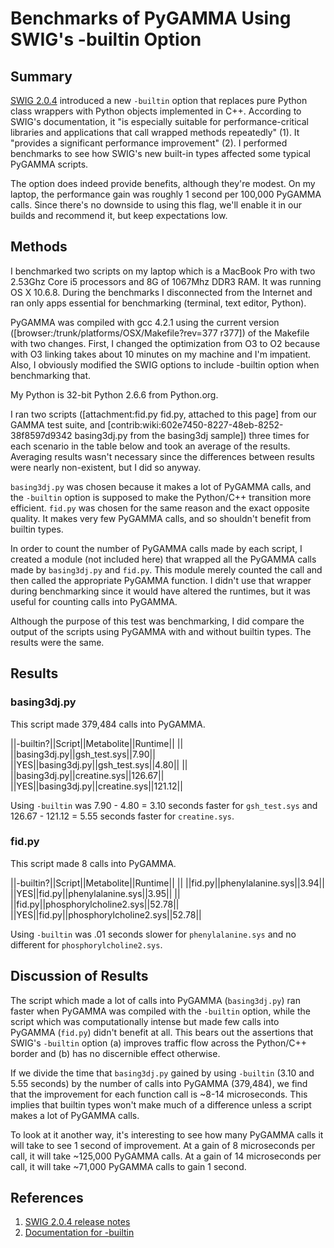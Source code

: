 # Benchmarks of PyGAMMA Using SWIG's -builtin Option
## Summary
[SWIG 2.0.4](http://sourceforge.net/news/?group_id=1645&id=300581) introduced a
new `-builtin` option that replaces pure Python class wrappers with Python
objects implemented in C++. According to SWIG's documentation, it "is
especially suitable for performance-critical libraries and applications that
call wrapped methods repeatedly" (1). It "provides a significant performance
improvement" (2). I performed benchmarks to see how SWIG's new built-in types
affected some typical PyGAMMA scripts.

The option does indeed provide benefits, although they're modest. On my
laptop, the performance gain was roughly 1 second per 100,000 PyGAMMA calls.
Since there's no downside to using this flag, we'll enable it in our builds
and recommend it, but keep expectations low.


## Methods
I benchmarked two scripts on my laptop which is a MacBook Pro with two
2.53Ghz Core i5 processors and 8G of 1067Mhz DDR3 RAM. It was running OS X
10.6.8. During the benchmarks I disconnected from the Internet and ran only
apps essential for benchmarking (terminal, text editor, Python).

PyGAMMA was compiled with gcc 4.2.1 using the current version
([browser:/trunk/platforms/OSX/Makefile?rev=377 r377]) of the Makefile with
two changes. First, I changed the optimization from O3 to O2 because with 
O3 linking takes about 10 minutes on my machine and I'm impatient. Also, 
I obviously modified the SWIG options to include -builtin option when 
benchmarking that. 

My Python is 32-bit Python 2.6.6 from Python.org.

I ran two scripts ([attachment:fid.py fid.py, attached to this page] from our GAMMA test
suite, and [contrib:wiki:602e7450-8227-48eb-8252-38f8597d9342 basing3dj.py from the basing3dj sample]) three times for each scenario in the table below and took an average of
the results. Averaging results wasn't necessary since the differences between
results were nearly non-existent, but I did so anyway.

`basing3dj.py` was chosen because it makes a lot of PyGAMMA calls, and the
`-builtin` option is supposed to make the Python/C++ transition more 
efficient. `fid.py` was chosen for the same reason and the exact opposite
quality. It makes very few PyGAMMA calls, and so shouldn't benefit from 
builtin types.

In order to count the number of PyGAMMA calls made by each script, I created a
module (not included here) that wrapped all the PyGAMMA calls made by
`basing3dj.py` and `fid.py`. This module merely counted the call and then
called the appropriate PyGAMMA function. I didn't use that wrapper during
benchmarking since it would have altered the runtimes, but it was useful for
counting calls into PyGAMMA.

Although the purpose of this test was benchmarking, I did compare the output
of the scripts using PyGAMMA with and without builtin types. The results were
the same.

## Results

### basing3dj.py
This script made 379,484 calls into PyGAMMA.

||-builtin?||Script||Metabolite||Runtime||
|| ||basing3dj.py||gsh_test.sys||7.90||
||YES||basing3dj.py||gsh_test.sys||4.80||
|| ||basing3dj.py||creatine.sys||126.67||
||YES||basing3dj.py||creatine.sys||121.12||

Using `-builtin` was 7.90 - 4.80 = 3.10 seconds faster for `gsh_test.sys` and
126.67 - 121.12 = 5.55 seconds faster for `creatine.sys`.


### fid.py
This script made 8 calls into PyGAMMA.

||-builtin?||Script||Metabolite||Runtime||
|| ||fid.py||phenylalanine.sys||3.94||
||YES||fid.py||phenylalanine.sys||3.95||
|| ||fid.py||phosphorylcholine2.sys||52.78||
||YES||fid.py||phosphorylcholine2.sys||52.78||

Using `-builtin` was .01 seconds slower for `phenylalanine.sys` and no
different for `phosphorylcholine2.sys`.


## Discussion of Results
The script which made a lot of calls into PyGAMMA (`basing3dj.py`) ran faster
when PyGAMMA was compiled with the `-builtin` option, while the script which
was computationally intense but made few calls into PyGAMMA (`fid.py`) didn't
benefit at all. This bears out the assertions that SWIG's `-builtin` option
(a) improves traffic flow across the Python/C++ border and (b) has no
discernible effect otherwise.

If we divide the time that `basing3dj.py` gained by using `-builtin` (3.10 and
5.55 seconds) by the number of calls into PyGAMMA (379,484), we find that the
improvement for each function call is ~8-14 microseconds. This implies that
builtin types won't make much of a difference unless a script makes a
lot of PyGAMMA calls.

To look at it another way, it's interesting to see how many PyGAMMA calls it
will take to see 1 second of improvement. At a gain of 8 microseconds per
call, it will take ~125,000 PyGAMMA calls. At a gain of 14 microseconds per
call, it will take ~71,000 PyGAMMA calls to gain 1 second.



## References
1. [SWIG 2.0.4 release notes](http://sourceforge.net/news/?group_id=1645&id=300581)
1. [Documentation for -builtin](http://swig.org/Doc2.0/Python.html#Python_builtin_types)
 